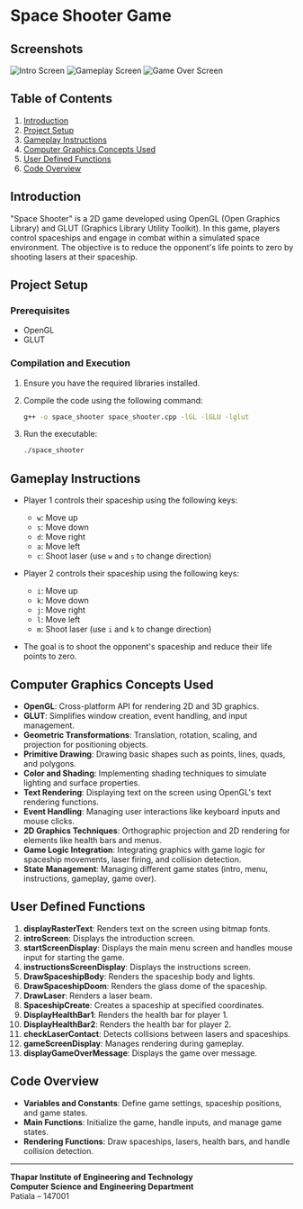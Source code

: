 # Space Shooter Game

## Screenshots

![Intro Screen](screenshots/intro_screen.png)
![Gameplay Screen](screenshots/gameplay_screen.png)
![Game Over Screen](screenshots/game_over_screen.png)

## Table of Contents

1. [Introduction](#introduction)
2. [Project Setup](#project-setup)
3. [Gameplay Instructions](#gameplay-instructions)
4. [Computer Graphics Concepts Used](#computer-graphics-concepts-used)
5. [User Defined Functions](#user-defined-functions)
6. [Code Overview](#code-overview)

## Introduction

"Space Shooter" is a 2D game developed using OpenGL (Open Graphics Library) and GLUT (Graphics Library Utility Toolkit). In this game, players control spaceships and engage in combat within a simulated space environment. The objective is to reduce the opponent's life points to zero by shooting lasers at their spaceship.

## Project Setup

### Prerequisites

- OpenGL
- GLUT

### Compilation and Execution

1. Ensure you have the required libraries installed.
2. Compile the code using the following command:

   ```bash
   g++ -o space_shooter space_shooter.cpp -lGL -lGLU -lglut
   ```

3. Run the executable:

   ```bash
   ./space_shooter
   ```

## Gameplay Instructions

- Player 1 controls their spaceship using the following keys:
  - `w`: Move up
  - `s`: Move down
  - `d`: Move right
  - `a`: Move left
  - `c`: Shoot laser (use `w` and `s` to change direction)

- Player 2 controls their spaceship using the following keys:
  - `i`: Move up
  - `k`: Move down
  - `j`: Move right
  - `l`: Move left
  - `m`: Shoot laser (use `i` and `k` to change direction)

- The goal is to shoot the opponent's spaceship and reduce their life points to zero.

## Computer Graphics Concepts Used

- **OpenGL**: Cross-platform API for rendering 2D and 3D graphics.
- **GLUT**: Simplifies window creation, event handling, and input management.
- **Geometric Transformations**: Translation, rotation, scaling, and projection for positioning objects.
- **Primitive Drawing**: Drawing basic shapes such as points, lines, quads, and polygons.
- **Color and Shading**: Implementing shading techniques to simulate lighting and surface properties.
- **Text Rendering**: Displaying text on the screen using OpenGL's text rendering functions.
- **Event Handling**: Managing user interactions like keyboard inputs and mouse clicks.
- **2D Graphics Techniques**: Orthographic projection and 2D rendering for elements like health bars and menus.
- **Game Logic Integration**: Integrating graphics with game logic for spaceship movements, laser firing, and collision detection.
- **State Management**: Managing different game states (intro, menu, instructions, gameplay, game over).

## User Defined Functions

1. **displayRasterText**: Renders text on the screen using bitmap fonts.
2. **introScreen**: Displays the introduction screen.
3. **startScreenDisplay**: Displays the main menu screen and handles mouse input for starting the game.
4. **instructionsScreenDisplay**: Displays the instructions screen.
5. **DrawSpaceshipBody**: Renders the spaceship body and lights.
6. **DrawSpaceshipDoom**: Renders the glass dome of the spaceship.
7. **DrawLaser**: Renders a laser beam.
8. **SpaceshipCreate**: Creates a spaceship at specified coordinates.
9. **DisplayHealthBar1**: Renders the health bar for player 1.
10. **DisplayHealthBar2**: Renders the health bar for player 2.
11. **checkLaserContact**: Detects collisions between lasers and spaceships.
12. **gameScreenDisplay**: Manages rendering during gameplay.
13. **displayGameOverMessage**: Displays the game over message.

## Code Overview

- **Variables and Constants**: Define game settings, spaceship positions, and game states.
- **Main Functions**: Initialize the game, handle inputs, and manage game states.
- **Rendering Functions**: Draw spaceships, lasers, health bars, and handle collision detection.

---

**Thapar Institute of Engineering and Technology**  
**Computer Science and Engineering Department**  
Patiala – 147001
